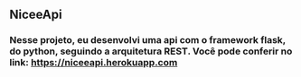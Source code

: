 ## NiceeApi

 ### Nesse projeto, eu desenvolvi uma api com o framework flask, do python, seguindo a arquitetura REST. Você pode conferir no link: https://niceeapi.herokuapp.com